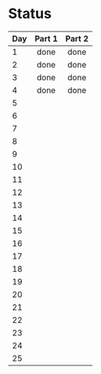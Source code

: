 # Status

| Day  |  Part 1  |  Part 2  |
| ---- |:--------:|:--------:|
| 1    | done | done|
| 2    |done|done|
| 3    |done|done|
| 4    |done|done|
| 5    |||
| 6    |||
| 7    |||
| 8    |||
| 9    |||
| 10   |||
| 11   |||
| 12   |||
| 13   |||
| 14   |||
| 15   |||
| 16   |||
| 17   |||
| 18   |||
| 19   |||
| 20   |||
| 21   |||
| 22   |||
| 23   |||
| 24   |||
| 25   |||